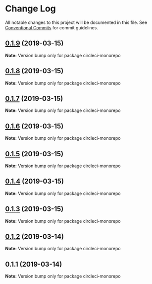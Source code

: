 # Change Log

All notable changes to this project will be documented in this file.
See [Conventional Commits](https://conventionalcommits.org) for commit guidelines.

## [0.1.9](https://github.com/benawad/circleci-monorepo/compare/v0.1.8...v0.1.9) (2019-03-15)

**Note:** Version bump only for package circleci-monorepo





## [0.1.8](https://github.com/benawad/circleci-monorepo/compare/v0.1.7...v0.1.8) (2019-03-15)

**Note:** Version bump only for package circleci-monorepo





## [0.1.7](https://github.com/benawad/circleci-monorepo/compare/v0.1.6...v0.1.7) (2019-03-15)

**Note:** Version bump only for package circleci-monorepo





## [0.1.6](https://github.com/benawad/circleci-monorepo/compare/v0.1.5...v0.1.6) (2019-03-15)

**Note:** Version bump only for package circleci-monorepo





## [0.1.5](https://github.com/benawad/circleci-monorepo/compare/v0.1.4...v0.1.5) (2019-03-15)

**Note:** Version bump only for package circleci-monorepo





## [0.1.4](https://github.com/benawad/circleci-monorepo/compare/v0.1.3...v0.1.4) (2019-03-15)

**Note:** Version bump only for package circleci-monorepo





## [0.1.3](https://github.com/benawad/circleci-monorepo/compare/v0.1.2...v0.1.3) (2019-03-15)

**Note:** Version bump only for package circleci-monorepo





## [0.1.2](https://github.com/benawad/circleci-monorepo/compare/v0.1.1...v0.1.2) (2019-03-14)

**Note:** Version bump only for package circleci-monorepo





## 0.1.1 (2019-03-14)

**Note:** Version bump only for package circleci-monorepo
